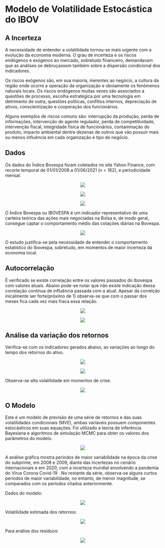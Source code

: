 # Modelo de Volatilidade Estocástica do IBOV

## A Incerteza
A necessidade de entender a volatilidade tornou-se mais urgente com a evolução da economia moderna. O grau de incerteza e os riscos endógenos e exógenos ao mercado, sobretudo financeiro, demandavam que as análises se debruçassem também sobre a dispersão condicional dos indicadores.

Os riscos exógenos são, em sua maioria, inerentes ao negócio, a cultura da região onde ocorre a operação da organização e obviamente os fenômenos naturais locais. Os riscos endógenos muitas vezes são associados a questões de processo, escolha estratégica por uma tecnologia em detrimento de outra, questões políticas, conflitos internos, depreciação de ativos, conscientização e cooperação dos funcionários.

Alguns exemplos de riscos comuns são: interrupção da produção, perda de informações, intervenção de agente regulador, perda de competitividade, intervenção fiscal, integridade física de funcionários, contaminação do produto, impacto ambiental dentre dezenas de outros que vão possuir mais ou menos influência em cada organização e tipo de negócio.

## Dados
Os dados do Índice Bovespa foram coletados no site Yahoo Finance, com recorte temporal de 01/01/2008 a 01/06/2021 (n = 162), e periodicidade mensal.

<span style="display:block;text-align:center">![](https://i.imgur.com/TicsIYp.png)</span>

<p align="center">
  <img width="" height="" src="https://i.imgur.com/TicsIYp.png">
</p>

<span style="display:block;text-align:center">![](https://i.imgur.com/JouAPya.png)</span>

O Índice Bovespa ou IBOVESPA é um indicador representativo de uma carteira teórica das ações mais negociadas na Bolsa e, de modo geral, consegue captar o comportamento médio das cotações diárias na Bovespa. 

<span style="display:block;text-align:center">![](https://i.imgur.com/9q24YRw.png)</span>

O estudo justifica-se pela necessidade de entender o comportamento estatístico do Ibovespa, sobretudo, em momentos de maior incerteza da economia local.

## Autocorrelação
É verificado se existe correlação entre os valores passados do Ibovespa com valores atuais. Abaixo pode-se notar que não existe indicação dessa correlação contínua de influência passada com a atual. Apesar da correlção inicalmente ser forte(próximo de 1) observa-se que com o passar dos meses fica cada vez mais fraca essa relação.

<span style="display:block;text-align:center">![](https://i.imgur.com/zitq9NF.png)</span>

<span style="display:block;text-align:center">![](https://i.imgur.com/YjbJH2l.png)</span>

## Análise da variação dos retornos
Verifica-se com os indicadores gerados abaixo, as variações ao longo do tempo dos retornos do ativo.

<span style="display:block;text-align:center">![](https://i.imgur.com/GnGeMli.png)</span>

<span style="display:block;text-align:center">![](https://i.imgur.com/BVDwhs9.png)</span>

Observa-se alta volatilidade em momentos de crise.

<span style="display:block;text-align:center">![](https://i.imgur.com/gGU7CSx.png)</span>

## O Modelo
Este é um modelo de previsão de uma série de retornos e das suas volatilidades condicionais (MVE), ambas variáveis possuem componentes estocásticos em suas equações. Foi utilizado a teoria de inferência Bayesiana e algoritmos de simulação MCMC para obter os valores dos parâmetros do modelo.

<span style="display:block;text-align:center">![](https://i.imgur.com/gyx5fTC.png)</span>

A análise gráfica mostra períodos de maior variabilidade na época da crise do subprime, em 2008 e 2009, diante das incertezas no cenário internacionais e em 2020, com a incerteza mundial envolvendo a pandemia do Vírus Corona Covid-19 . No restante da série, observa-se alguns curtos 
períodos de maior variabilidade, no entanto, de menor magnitude, se comparados com os períodos citados anteriormente.

Dados do modelo:

<span style="display:block;text-align:center">![](https://i.imgur.com/F5MPRNg.png)</span>

Volatilidade estimada dos retornos:

<span style="display:block;text-align:center">![](https://i.imgur.com/DyzPqUL.png)</span>

Para análise dos resíduos:

<span style="display:block;text-align:center">![](https://i.imgur.com/M3uxrW9.png)</span>

